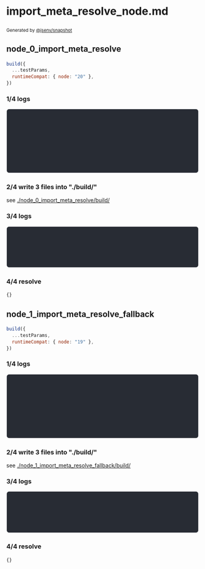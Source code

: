 # import_meta_resolve_node.md

<sub>
  Generated by <a href="https://github.com/jsenv/core/tree/main/packages/independent/snapshot">@jsenv/snapshot</a>
</sub>

## node_0_import_meta_resolve

```js
build({
  ...testParams,
  runtimeCompat: { node: "20" },
})
```

### 1/4 logs

![img](node_0_import_meta_resolve/node_0_import_meta_resolve_log_group.svg)

### 2/4 write 3 files into "./build/"

see [./node_0_import_meta_resolve/build/](./node_0_import_meta_resolve/build/)

### 3/4 logs

![img](node_0_import_meta_resolve/node_0_import_meta_resolve_log_group_1.svg)

### 4/4 resolve

```js
{}
```

## node_1_import_meta_resolve_fallback

```js
build({
  ...testParams,
  runtimeCompat: { node: "19" },
})
```

### 1/4 logs

![img](node_1_import_meta_resolve_fallback/node_1_import_meta_resolve_fallback_log_group.svg)

### 2/4 write 3 files into "./build/"

see [./node_1_import_meta_resolve_fallback/build/](./node_1_import_meta_resolve_fallback/build/)

### 3/4 logs

![img](node_1_import_meta_resolve_fallback/node_1_import_meta_resolve_fallback_log_group_1.svg)

### 4/4 resolve

```js
{}
```